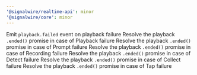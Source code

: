 ```yaml
---
'@signalwire/realtime-api': minor
'@signalwire/core': minor
---
```


Emit `playback.failed` event on playback failure
Resolve the playback `.ended()` promise in case of Playback failure
Resolve the playback `.ended()` promise in case of Prompt failure
Resolve the playback `.ended()` promise in case of Recording failure
Resolve the playback `.ended()` promise in case of Detect failure
Resolve the playback `.ended()` promise in case of Collect failure
Resolve the playback `.ended()` promise in case of Tap failure
